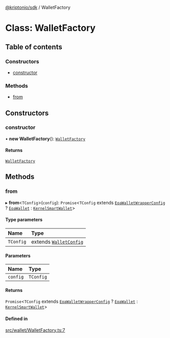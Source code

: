 [@kriptonio/sdk](../README.md) / WalletFactory

# Class: WalletFactory

## Table of contents

### Constructors

- [constructor](WalletFactory.md#constructor)

### Methods

- [from](WalletFactory.md#from)

## Constructors

### constructor

• **new WalletFactory**(): [`WalletFactory`](WalletFactory.md)

#### Returns

[`WalletFactory`](WalletFactory.md)

## Methods

### from

▸ **from**\<`TConfig`\>(`config`): `Promise`\<`TConfig` extends [`EoaWalletWrapperConfig`](../README.md#eoawalletwrapperconfig) ? [`EoaWallet`](EoaWallet.md) : [`KernelSmartWallet`](KernelSmartWallet.md)\>

#### Type parameters

| Name | Type |
| :------ | :------ |
| `TConfig` | extends [`WalletConfig`](../README.md#walletconfig) |

#### Parameters

| Name | Type |
| :------ | :------ |
| `config` | `TConfig` |

#### Returns

`Promise`\<`TConfig` extends [`EoaWalletWrapperConfig`](../README.md#eoawalletwrapperconfig) ? [`EoaWallet`](EoaWallet.md) : [`KernelSmartWallet`](KernelSmartWallet.md)\>

#### Defined in

[src/wallet/WalletFactory.ts:7](https://github.com/kriptonio/sdk/blob/b75f033/packages/sdk/src/wallet/WalletFactory.ts#L7)
